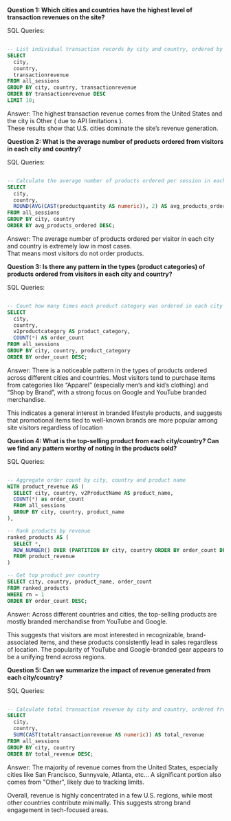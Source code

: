 **Question 1: Which cities and countries have the highest level of transaction revenues on the site?**


SQL Queries:

```sql

-- List individual transaction records by city and country, ordered by highest revenue
SELECT
  city,
  country,
  transactionrevenue
FROM all_sessions
GROUP BY city, country, transactionrevenue
ORDER BY transactionrevenue DESC 
LIMIT 10;

```


Answer: The highest transaction revenue comes from the United States and the city is Other ( due to API limitations ).  
These results show that U.S. cities dominate the site’s revenue generation.




**Question 2: What is the average number of products ordered from visitors in each city and country?**


SQL Queries:

```sql

-- Calculate the average number of products ordered per session in each city and country
SELECT
  city,
  country, 
  ROUND(AVG(CAST(productquantity AS numeric)), 2) AS avg_products_ordered
FROM all_sessions
GROUP BY city, country
ORDER BY avg_products_ordered DESC;

```

Answer: The average number of products ordered per visitor in each city and country is extremely low in most cases.   
That means most visitors do not order products.


**Question 3: Is there any pattern in the types (product categories) of products ordered from visitors in each city and country?**


SQL Queries:

```sql

-- Count how many times each product category was ordered in each city and country
SELECT
  city,
  country,
  v2productcategory AS product_category, 
  COUNT(*) AS order_count
FROM all_sessions
GROUP BY city, country, product_category
ORDER BY order_count DESC;

```
Answer: There is a noticeable pattern in the types of products ordered across different cities and countries. Most visitors tend to purchase items from categories like “Apparel” (especially men’s and kid’s clothing) and “Shop by Brand”, with a strong focus on Google and YouTube branded merchandise.

This indicates a general interest in branded lifestyle products, and suggests that promotional items tied to well-known brands are more popular among site visitors regardless of location


**Question 4: What is the top-selling product from each city/country? Can we find any pattern worthy of noting in the products sold?**


SQL Queries:

```sql

-- Aggregate order count by city, country and product name
WITH product_revenue AS (
  SELECT city, country, v2ProductName AS product_name, 
  COUNT(*) as order_count
  FROM all_sessions
  GROUP BY city, country, product_name
),

-- Rank products by revenue
ranked_products AS (
  SELECT *,
  ROW_NUMBER() OVER (PARTITION BY city, country ORDER BY order_count DESC) AS rn
  FROM product_revenue
)

-- Get top product per country
SELECT city, country, product_name, order_count
FROM ranked_products
WHERE rn = 1
ORDER BY order_count DESC;

```

Answer: Across different countries and cities, the top-selling products are mostly branded merchandise from YouTube and Google.

This suggests that visitors are most interested in recognizable, brand-associated items, and these products consistently lead in sales regardless of location. The popularity of YouTube and Google-branded gear appears to be a unifying trend across regions.


**Question 5: Can we summarize the impact of revenue generated from each city/country?**

SQL Queries:

```sql

-- Calculate total transaction revenue by city and country, ordered from highest to lowest
SELECT
  city,
  country,
  SUM(CAST(totaltransactionrevenue AS numeric)) AS total_revenue
FROM all_sessions
GROUP BY city, country
ORDER BY total_revenue DESC;

```

Answer: The majority of revenue comes from the United States, especially cities like San Francisco, Sunnyvale, Atlanta, etc... 
A significant portion also comes from "Other", likely due to tracking limits.

Overall, revenue is highly concentrated in a few U.S. regions, while most other countries contribute minimally. This suggests strong brand engagement in tech-focused areas.








